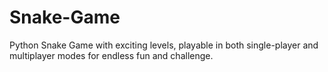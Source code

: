 # Snake-Game
Python Snake Game with exciting levels, playable in both single-player and multiplayer modes for endless fun and challenge.
